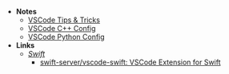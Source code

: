 - **Notes**
	- [VSCode Tips & Tricks](../Tools/VSCode/VSCode%20Tips%20&%20Tricks.md)
	- [VSCode C++ Config](../Tools/VSCode/VSCode%20C++%20Config.md)
	- [VSCode Python Config](../Tools/VSCode/VSCode%20Python%20Config.md)
- **Links**
	- *[Swift](../Swift.md)*
		- [swift-server/vscode-swift: VSCode Extension for Swift](https://github.com/swift-server/vscode-swift)